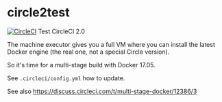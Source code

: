 # circle2test
[![CircleCI](https://circleci.com/gh/StefanScherer/circle2test.svg?style=svg)](https://circleci.com/gh/StefanScherer/circle2test)
Test CircleCI 2.0

The machine executor gives you a full VM where you can install the latest Docker engine (the real one, not a special Circle version).

So it's time for a multi-stage build with Docker 17.05.

See `.circleci/config.yml` how to update.

See also https://discuss.circleci.com/t/multi-stage-docker/12386/3

